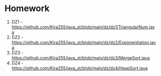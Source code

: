 # Homework
1. DZ1 - https://github.com/Kira255/java_st/blob/main/dz/dz1/TriangularNum.java
2. DZ2 - https://github.com/Kira255/java_st/blob/main/dz/dz2/Exponentiation.java
3. DZ3 - https://github.com/Kira255/java_st/blob/main/dz/dz3/MergeSort.java
4. DZ4 - https://github.com/Kira255/java_st/blob/main/dz/dz4/HeapSort.java
